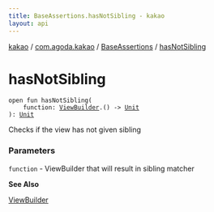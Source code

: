 ```yaml
---
title: BaseAssertions.hasNotSibling - kakao
layout: api
---
```


<div class='api-docs-breadcrumbs'><a href="../../index.html">kakao</a> / <a href="../index.html">com.agoda.kakao</a> / <a href="index.html">BaseAssertions</a> / <a href=".">hasNotSibling</a></div>

# hasNotSibling

<div class="signature"><code><span class="keyword">open</span> <span class="keyword">fun </span><span class="identifier">hasNotSibling</span><span class="symbol">(</span><br/>&nbsp;&nbsp;&nbsp;&nbsp;<span class="parameterName" id="com.agoda.kakao.BaseAssertions$hasNotSibling(kotlin.Function1((com.agoda.kakao.ViewBuilder, kotlin.Unit)))/function">function</span><span class="symbol">:</span>&nbsp;<a href="../-view-builder/index.html"><span class="identifier">ViewBuilder</span></a><span class="symbol">.</span><span class="symbol">(</span><span class="symbol">)</span>&nbsp;<span class="symbol">-&gt;</span>&nbsp;<a href="https://kotlinlang.org/api/latest/jvm/stdlib/kotlin/-unit/index.html"><span class="identifier">Unit</span></a><br/><span class="symbol">)</span><span class="symbol">: </span><a href="https://kotlinlang.org/api/latest/jvm/stdlib/kotlin/-unit/index.html"><span class="identifier">Unit</span></a></code></div>

Checks if the view has not given sibling

### Parameters

<code>function</code> - ViewBuilder that will result in sibling matcher

**See Also**

<a href="../-view-builder/index.html">ViewBuilder</a>

